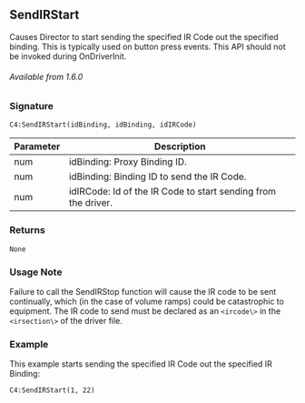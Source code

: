 ## SendIRStart

Causes Director to start sending the specified IR Code out the specified binding. This is typically used on button press events. This API should not be invoked during OnDriverInit.

###### Available from 1.6.0


### Signature

`C4:SendIRStart(idBinding, idBinding, idIRCode)`


| Parameter | Description |
| --- | --- |	
| num | idBinding: Proxy Binding ID. |
| num | idBinding: Binding ID to send the IR Code. |
| num | idIRCode: Id of the IR Code to start sending from the driver. |


### Returns

`None`


### Usage Note

Failure to call the SendIRStop function will cause the IR code to be sent continually, which (in the case of
volume ramps) could be catastrophic to equipment. The IR code to send must be declared as an `<ircode\>` in the
`<irsection\>` of the driver file.


### Example

This example starts sending the specified IR Code out the specified IR Binding:

`C4:SendIRStart(1, 22)`	